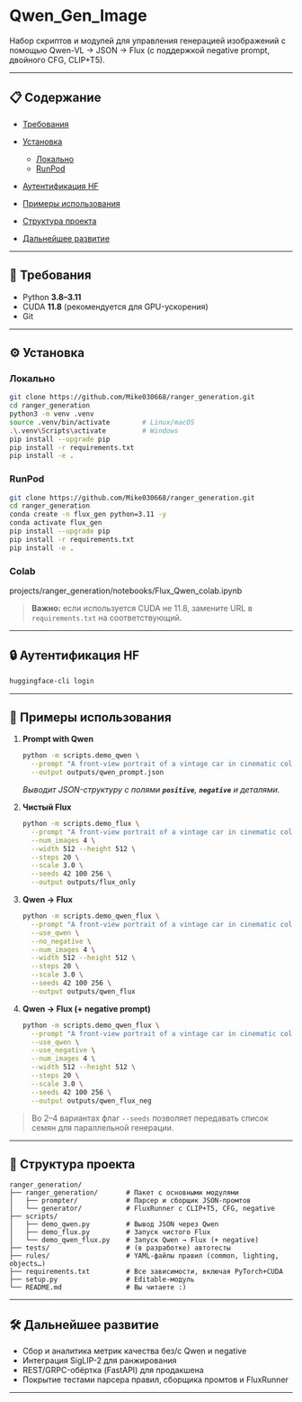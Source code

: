# Qwen\_Gen\_Image

Набор скриптов и модулей для управления генерацией изображений с помощью Qwen-VL → JSON → Flux (с поддержкой negative prompt, двойного CFG, CLIP+T5).

---

## 📋 Содержание

* [Требования](#-требования)
* [Установка](#-установка)

  * [Локально](#локально)
  * [RunPod](#runpod)
* [Аутентификация HF](#-аутентификация-hf)
* [Примеры использования](#-примеры-использования)
* [Структура проекта](#-структура-проекта)
* [Дальнейшее развитие](#-дальнейшее-развитие)

---

## 🔧 Требования

* Python **3.8–3.11**
* CUDA **11.8** (рекомендуется для GPU-ускорения)
* Git

---

## ⚙️ Установка

### Локально

```bash
git clone https://github.com/Mike030668/ranger_generation.git
cd ranger_generation
python3 -m venv .venv
source .venv/bin/activate        # Linux/macOS
.\.venv\Scripts\activate         # Windows
pip install --upgrade pip
pip install -r requirements.txt
pip install -e .
```

### RunPod

```bash
git clone https://github.com/Mike030668/ranger_generation.git
cd ranger_generation
conda create -n flux_gen python=3.11 -y
conda activate flux_gen
pip install --upgrade pip
pip install -r requirements.txt
pip install -e .
```

### Colab

projects/ranger_generation/notebooks/Flux_Qwen_colab.ipynb
> **Важно:** если используется CUDA не 11.8, замените URL в `requirements.txt` на соответствующий.

---

## 🔒 Аутентификация HF

```bash
huggingface-cli login
```

---

## 🚀 Примеры использования

1. **Prompt with Qwen**

   ```bash
   python -m scripts.demo_qwen \
     --prompt "A front-view portrait of a vintage car in cinematic color grading during golden hour" \
     --output outputs/qwen_prompt.json
   ```

   *Выводит JSON-структуру с полями ****************`positive`****************, ****************`negative`**************** и деталями.*

2. **Чистый Flux**

   ```bash
   python -m scripts.demo_flux \
     --prompt "A front-view portrait of a vintage car in cinematic color grading during golden hour" \
     --num_images 4 \
     --width 512 --height 512 \
     --steps 20 \
     --scale 3.0 \
     --seeds 42 100 256 \
     --output outputs/flux_only
   ```

3. **Qwen → Flux**

   ```bash
   python -m scripts.demo_qwen_flux \
     --prompt "A front-view portrait of a vintage car in cinematic color grading during golden hou" \
     --use_qwen \
     --no_negative \
     --num_images 4 \
     --width 512 --height 512 \
     --steps 20 \
     --scale 3.0 \
     --seeds 42 100 256 \
     --output outputs/qwen_flux
   ```

4. **Qwen → Flux (+ negative prompt)**

   ```bash
   python -m scripts.demo_qwen_flux \
     --prompt "A front-view portrait of a vintage car in cinematic color grading during golden hou" \
     --use_qwen \
     --use_negative \
     --num_images 4 \
     --width 512 --height 512 \
     --steps 20 \
     --scale 3.0 \
     --seeds 42 100 256 \
     --output outputs/qwen_flux_neg
   ```

> Во 2–4 вариантах флаг `--seeds` позволяет передавать список семян для параллельной генерации.

---

## 📂 Структура проекта

```
ranger_generation/
├── ranger_generation/       # Пакет с основными модулями
│   ├── prompter/            # Парсер и сборщик JSON-промтов
│   └── generator/           # FluxRunner с CLIP+T5, CFG, negative
├── scripts/
│   ├── demo_qwen.py         # Вывод JSON через Qwen
│   ├── demo_flux.py         # Запуск чистого Flux
│   └── demo_qwen_flux.py    # Запуск Qwen → Flux (+ negative)
├── tests/                   # (в разработке) автотесты
├── rules/                   # YAML-файлы правил (common, lighting, objects…)
├── requirements.txt         # Все зависимости, включая PyTorch+CUDA
├── setup.py                 # Editable-модуль
└── README.md                # Вы читаете :)
```

---

## 🛠 Дальнейшее развитие

* Сбор и аналитика метрик качества без/с Qwen и negative
* Интеграция SigLIP-2 для ранжирования
* REST/GRPC-обёртка (FastAPI) для продакшена
* Покрытие тестами парсера правил, сборщика промтов и FluxRunner

---

